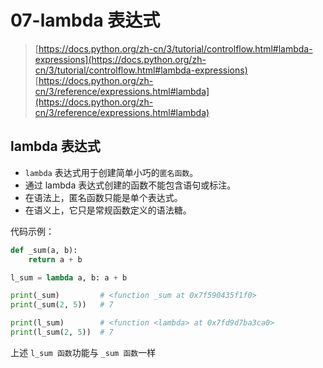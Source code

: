 # 07-lambda 表达式

> [https://docs.python.org/zh-cn/3/tutorial/controlflow.html#lambda-expressions](https://docs.python.org/zh-cn/3/tutorial/controlflow.html#lambda-expressions)  
> [https://docs.python.org/zh-cn/3/reference/expressions.html#lambda](https://docs.python.org/zh-cn/3/reference/expressions.html#lambda)

## lambda 表达式

- `lambda` 表达式用于创建简单小巧的`匿名函数`。
- 通过 lambda 表达式创建的函数不能包含语句或标注。
- 在语法上，匿名函数只能是单个表达式。
- 在语义上，它只是常规函数定义的语法糖。

代码示例：
```python
def _sum(a, b):
    return a + b

l_sum = lambda a, b: a + b

print(_sum)         # <function _sum at 0x7f590435f1f0>
print(_sum(2, 5))   # 7

print(l_sum)        # <function <lambda> at 0x7fd9d7ba3ca0>
print(l_sum(2, 5))  # 7
```

上述 `l_sum 函数`功能与 `_sum 函数`一样
